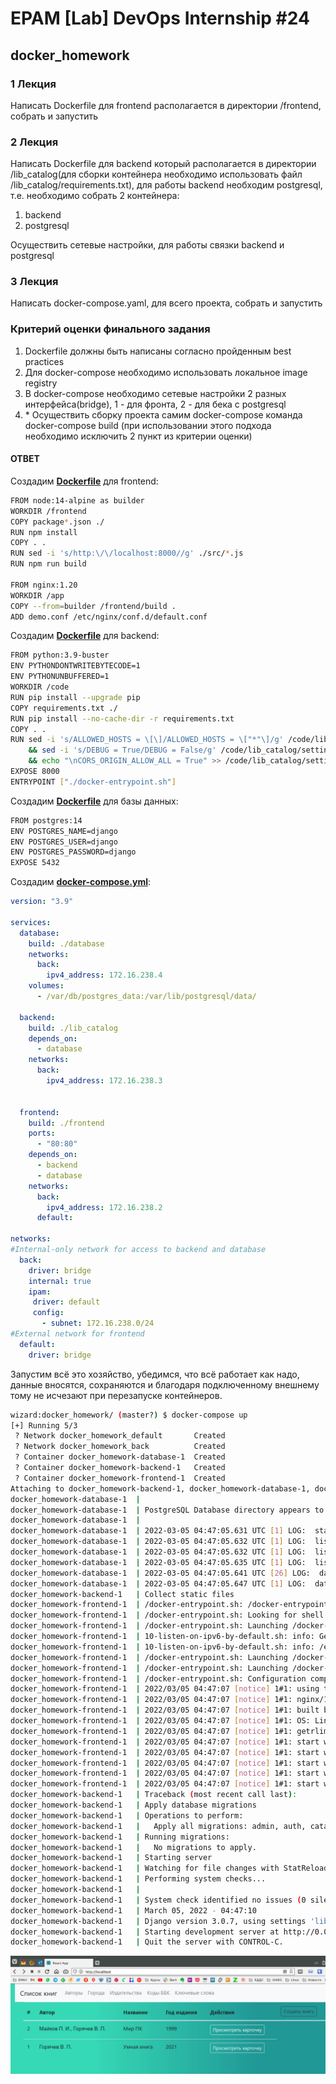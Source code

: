 # EPAM [Lab] DevOps Internship #24

## docker_homework

### 1 Лекция

Написать Dockerfile для frontend располагается в директории /frontend, собрать и запустить

### 2 Лекция

Написать Dockerfile для backend который располагается в директории /lib_catalog(для сборки контейнера необходимо использовать файл /lib_catalog/requirements.txt), для работы backend необходим postgresql, т.е. необходимо собрать 2 контейнера:

1. backend
2. postgresql

Осуществить сетевые настройки, для работы связки backend и postgresql

### 3 Лекция

Написать docker-compose.yaml, для всего проекта, собрать и запустить

### Критерий оценки финального задания

1. Dockerfile должны быть написаны согласно пройденным best practices
2. Для docker-compose необходимо использовать локальное image registry
3. В docker-compose необходимо сетевые настройки 2 разных интерфейса(bridge), 1 - для фронта, 2 - для бека с postgresql  
4. \* Осуществить сборку проекта самим docker-compose команда docker-compose build (при использовании этого подхода необходимо исключить 2 пункт из критерии оценки)

#### ОТВЕТ

Создадим **[Dockerfile](./frontend/Dockerfile)** для frontend:

```bash
FROM node:14-alpine as builder
WORKDIR /frontend
COPY package*.json ./
RUN npm install
COPY . .
RUN sed -i 's/http:\/\/localhost:8000//g' ./src/*.js
RUN npm run build

FROM nginx:1.20
WORKDIR /app
COPY --from=builder /frontend/build .
ADD demo.conf /etc/nginx/conf.d/default.conf
```

Создадим **[Dockerfile](./lib_catalog/Dockerfile)** для backend:

```bash
FROM python:3.9-buster
ENV PYTHONDONTWRITEBYTECODE=1
ENV PYTHONUNBUFFERED=1
WORKDIR /code
RUN pip install --upgrade pip
COPY requirements.txt ./
RUN pip install --no-cache-dir -r requirements.txt
COPY . .
RUN sed -i 's/ALLOWED_HOSTS = \[\]/ALLOWED_HOSTS = \["*"\]/g' /code/lib_catalog/settings.py \
    && sed -i 's/DEBUG = True/DEBUG = False/g' /code/lib_catalog/settings.py \
    && echo "\nCORS_ORIGIN_ALLOW_ALL = True" >> /code/lib_catalog/settings.py
EXPOSE 8000 
ENTRYPOINT ["./docker-entrypoint.sh"]
```

Создадим **[Dockerfile](./database/Dockerfile)** для базы данных:

```bash
FROM postgres:14
ENV POSTGRES_NAME=django
ENV POSTGRES_USER=django
ENV POSTGRES_PASSWORD=django
EXPOSE 5432
```

Создадим **[docker-compose.yml](./docker-compose.yml)**:

```yaml
version: "3.9"
   
services:
  database:
    build: ./database
    networks:
      back:
        ipv4_address: 172.16.238.4
    volumes:
      - /var/db/postgres_data:/var/lib/postgresql/data/

  backend:
    build: ./lib_catalog
    depends_on:
      - database
    networks:
      back:
        ipv4_address: 172.16.238.3


  frontend:
    build: ./frontend
    ports:
      - "80:80"
    depends_on:
      - backend
      - database
    networks:
      back:
        ipv4_address: 172.16.238.2
      default:

networks:
#Internal-only network for access to backend and database
  back:
    driver: bridge
    internal: true
    ipam:
     driver: default
     config:
       - subnet: 172.16.238.0/24
#External network for frontend
  default:
    driver: bridge

```

Запустим всё это хозяйство, убедимся, что всё работает как надо, данные вносятся, сохраняются и благодаря подключенному внешнему тому не исчезают при перезапуске контейнеров.

```bash
wizard:docker_homework/ (master?) $ docker-compose up
[+] Running 5/3
 ? Network docker_homework_default       Created                                              0.1s
 ? Network docker_homework_back          Created                                              0.1s
 ? Container docker_homework-database-1  Created                                              0.1s
 ? Container docker_homework-backend-1   Created                                              0.0s
 ? Container docker_homework-frontend-1  Created                                              0.0s
Attaching to docker_homework-backend-1, docker_homework-database-1, docker_homework-frontend-1
docker_homework-database-1  |
docker_homework-database-1  | PostgreSQL Database directory appears to contain a database; Skipping initialization
docker_homework-database-1  |
docker_homework-database-1  | 2022-03-05 04:47:05.631 UTC [1] LOG:  starting PostgreSQL 14.2 (Debian 14.2-1.pgdg110+1) on x86_64-pc-linux-gnu, compiled by gcc (Debian 10.2.1-6) 10.2.1 20210110, 64-bit
docker_homework-database-1  | 2022-03-05 04:47:05.632 UTC [1] LOG:  listening on IPv4 address "0.0.0.0", port 5432
docker_homework-database-1  | 2022-03-05 04:47:05.632 UTC [1] LOG:  listening on IPv6 address "::", port 5432
docker_homework-database-1  | 2022-03-05 04:47:05.635 UTC [1] LOG:  listening on Unix socket "/var/run/postgresql/.s.PGSQL.5432"
docker_homework-database-1  | 2022-03-05 04:47:05.641 UTC [26] LOG:  database system was shut down at 2022-03-05 04:46:21 UTC
docker_homework-database-1  | 2022-03-05 04:47:05.647 UTC [1] LOG:  database system is ready to accept connections
docker_homework-backend-1   | Collect static files
docker_homework-frontend-1  | /docker-entrypoint.sh: /docker-entrypoint.d/ is not empty, will attempt to perform configuration
docker_homework-frontend-1  | /docker-entrypoint.sh: Looking for shell scripts in /docker-entrypoint.d/
docker_homework-frontend-1  | /docker-entrypoint.sh: Launching /docker-entrypoint.d/10-listen-on-ipv6-by-default.sh
docker_homework-frontend-1  | 10-listen-on-ipv6-by-default.sh: info: Getting the checksum of /etc/nginx/conf.d/default.conf
docker_homework-frontend-1  | 10-listen-on-ipv6-by-default.sh: info: /etc/nginx/conf.d/default.conf differs from the packaged version
docker_homework-frontend-1  | /docker-entrypoint.sh: Launching /docker-entrypoint.d/20-envsubst-on-templates.sh
docker_homework-frontend-1  | /docker-entrypoint.sh: Launching /docker-entrypoint.d/30-tune-worker-processes.sh
docker_homework-frontend-1  | /docker-entrypoint.sh: Configuration complete; ready for start up
docker_homework-frontend-1  | 2022/03/05 04:47:07 [notice] 1#1: using the "epoll" event method
docker_homework-frontend-1  | 2022/03/05 04:47:07 [notice] 1#1: nginx/1.20.2
docker_homework-frontend-1  | 2022/03/05 04:47:07 [notice] 1#1: built by gcc 10.2.1 20210110 (Debian 10.2.1-6)
docker_homework-frontend-1  | 2022/03/05 04:47:07 [notice] 1#1: OS: Linux 5.16.12-arch1-1
docker_homework-frontend-1  | 2022/03/05 04:47:07 [notice] 1#1: getrlimit(RLIMIT_NOFILE): 1048576:1048576
docker_homework-frontend-1  | 2022/03/05 04:47:07 [notice] 1#1: start worker processes
docker_homework-frontend-1  | 2022/03/05 04:47:07 [notice] 1#1: start worker process 30
docker_homework-frontend-1  | 2022/03/05 04:47:07 [notice] 1#1: start worker process 31
docker_homework-frontend-1  | 2022/03/05 04:47:07 [notice] 1#1: start worker process 32
docker_homework-frontend-1  | 2022/03/05 04:47:07 [notice] 1#1: start worker process 33
docker_homework-backend-1   | Traceback (most recent call last):
docker_homework-backend-1   | Apply database migrations
docker_homework-backend-1   | Operations to perform:
docker_homework-backend-1   |   Apply all migrations: admin, auth, catalog, contenttypes, sessions
docker_homework-backend-1   | Running migrations:
docker_homework-backend-1   |   No migrations to apply.
docker_homework-backend-1   | Starting server
docker_homework-backend-1   | Watching for file changes with StatReloader
docker_homework-backend-1   | Performing system checks...
docker_homework-backend-1   |
docker_homework-backend-1   | System check identified no issues (0 silenced).
docker_homework-backend-1   | March 05, 2022 - 04:47:10
docker_homework-backend-1   | Django version 3.0.7, using settings 'lib_catalog.settings'
docker_homework-backend-1   | Starting development server at http://0.0.0.0:8000/
docker_homework-backend-1   | Quit the server with CONTROL-C.

```

![Screenshot_20220304_120545.png](./Screenshot_20220304_120545.png)
